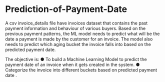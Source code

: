 # Prediction-of-Payment-Date
A csv invoice_details file have invoices dataset that contains the past payment information and
behaviour of various buyers. Based on the previous payment patterns, the ML model needs to
predict what will be the date a payment is made by the customer for an invoice.
The model also needs to predict which aging bucket the invoice falls into based on the
predicted payment date.

The objective is:
● To build a Machine Learning Model to predict the payment date of an invoice when it
gets created in the system.
● Categorize the invoice into different buckets based on predicted payment date .

